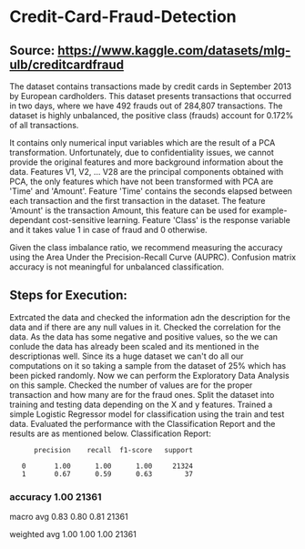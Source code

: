 # Credit-Card-Fraud-Detection

## Source: https://www.kaggle.com/datasets/mlg-ulb/creditcardfraud

The dataset contains transactions made by credit cards in September 2013 by European cardholders. This dataset presents transactions that occurred in two days, where we have 492 frauds out of 284,807 transactions. The dataset is highly unbalanced, the positive class (frauds) account for 0.172% of all transactions.

It contains only numerical input variables which are the result of a PCA transformation. Unfortunately, due to confidentiality issues, we cannot provide the original features and more background information about the data. Features V1, V2, … V28 are the principal components obtained with PCA, the only features which have not been transformed with PCA are 'Time' and 'Amount'. Feature 'Time' contains the seconds elapsed between each transaction and the first transaction in the dataset. The feature 'Amount' is the transaction Amount, this feature can be used for example-dependant cost-sensitive learning. Feature 'Class' is the response variable and it takes value 1 in case of fraud and 0 otherwise.

Given the class imbalance ratio, we recommend measuring the accuracy using the Area Under the Precision-Recall Curve (AUPRC). Confusion matrix accuracy is not meaningful for unbalanced classification.

## Steps for Execution:

Extrcated the data and checked the information adn the description for the data and if there are any null values in it.
Checked the correlation for the data.
As the data has some negative and positive values, so the we can conlude the data has already been scaled and its mentioned in the descriptionas well.
Since its a huge dataset we can't do all our computations on it so taking a sample from the dataset of 25% which has been picked randomly.
Now we can perform the Exploratory Data Analysis on this sample.
Checked the number of values are for the proper transaction and how many are for the fraud ones.
Split the dataset into training and testing data depending on the X and y features.
Trained a simple Logistic Regressor model for classification using the train and test data.
Evaluated the performance with the Classification Report and the results are as mentioned below.
Classification Report:

          precision    recall  f1-score   support

       0       1.00      1.00      1.00     21324
       1       0.67      0.59      0.63        37

### accuracy                           1.00     21361
macro avg 0.83 0.80 0.81 21361

weighted avg 1.00 1.00 1.00 21361
